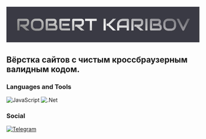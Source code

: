 ![Header](https://github.com/RobertKaribov/RobertKaribov/blob/main/assets/logo.jpg)

## Вёрстка сайтов с чистым кроссбраузерным валидным кодом.

### Languages and Tools
![JavaScript](https://img.shields.io/badge/-JavaScript-ccc?style=for-the-badge&logo=JavaScript&logoColor=E9D54D)
![.Net](https://img.shields.io/badge/-Framework-ccc?style=for-the-badge&logo=.net&logoColor=E5D3FF)

### Social
[![Telegram](https://img.shields.io/badge/-Telegram-090909?style=for-the-badge&logo=telegram&logoColor=27A0D9)](https://t.me/Robert00096)